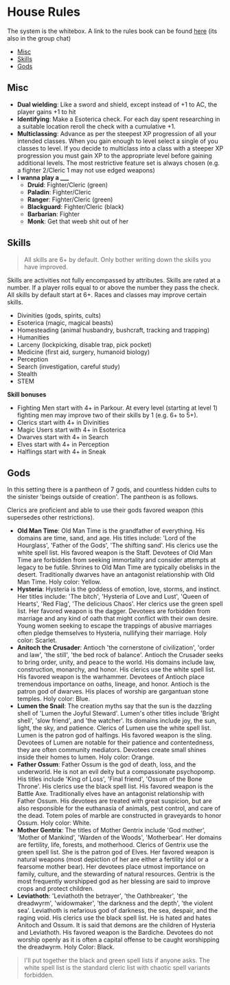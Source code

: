 # House Rules

The system is the whitebox. A link to the rules book can be found [here](https://drive.google.com/open?id=1269DaFe0J2VCMP8O9RRjVl6KFCSdRgdl) (its also in the group chat)

- [Misc](#misc)
- [Skills](#skills)
- [Gods](#gods)

## Misc

- **Dual wielding**: Like a sword and shield, except instead of +1 to AC, the player gains +1 to hit
- **Identifying**: Make a Esoterica check. For each day spent researching in a suitable location reroll the check with a cumulative +1.
- **Multiclassing**: Advance as per the steepest XP progression of all your intended classes. When you gain enough to level select a single of you classes to level.  If you decide to multiclass into a class with a steeper XP progression you must gain XP to the appropriate level before gaining additional levels. The most restrictive feature set is always chosen (e.g. a fighter 2/Cleric 1 may not use edged weapons)
- **I wanna play a ___**
    - **Druid**: Fighter/Cleric (green)
    - **Paladin**: Fighter/Cleric
    - **Ranger**: Fighter/Cleric (green)
    - **Blackguard**: Fighter/Cleric (black)
    - **Barbarian**: Fighter
    - **Monk**: Get that weeb shit out of her

## Skills

> All skills are 6+ by default. Only bother writing down the skills you have improved.

Skills are activities not fully encompassed by attributes. Skills are rated at a number. If a player rolls equal to or above the number they pass the check. All skills by default start at 6+. Races and classes may improve certain skills.

- Divinities (gods, spirits, cults)
- Esoterica (magic, magical beasts)
- Homesteading (animal husbandry, bushcraft, tracking and trapping)
- Humanities
- Larceny (lockpicking, disable trap, pick pocket)
- Medicine (first aid, surgery, humanoid biology)
- Perception
- Search (investigation, careful study)
- Stealth
- STEM


**Skill bonuses**

- Fighting Men start with 4+ in Parkour. At every level (starting at level 1) fighting men may improve two of their skills by 1 (e.g. 6+ to 5+).
- Clerics start with 4+ in Divinities
- Magic Users start with 4+ in Esoterica
- Dwarves start with 4+ in Search
- Elves start with 4+ in Perception
- Halflings start with 4+ in Sneak


## Gods

In this setting there is a pantheon of 7 gods, and countless hidden cults to the sinister 'beings outside of creation'. The pantheon is as follows.

Clerics are proficient and able to use their gods favored weapon (this supersedes other restrictions).

- **Old Man Time**: Old Man Time is the grandfather of everything. His domains are time, sand, and age. His titles include: 'Lord of the Hourglass', 'Father of the Gods', 'The shifting sand'. His clerics use the white spell list. His favored weapon is the Staff. Devotees of Old Man Time are forbidden from seeking immortality and consider attempts at legacy to be futile. Shrines to Old Man Time are typically obelisks in the desert. Traditionally dwarves have an antagonist relationship with Old Man Time. Holy color: Yellow.
- **Hysteria**: Hysteria is the goddess of emotion, love, storms, and instinct. Her titles include: 'The bitch', 'Hysteria of Love and Lust', 'Queen of Hearts', 'Red Flag', 'The delicious Chaos'. Her clerics use the green spell list. Her favored weapon is the dagger. Devotees are forbidden from marriage and any kind of oath that might conflict with their own desire. Young women seeking to escape the trappings of abusive marriages often pledge themselves to Hysteria, nullifying their marriage. Holy color: Scarlet.
- **Anitoch the Crusader**: Antioch 'the cornerstone of civilization', 'order and law', 'the still', 'the bed rock of balance'. Antioch the Crusader seeks to bring order, unity, and peace to the world. His domains include law, construction, monarchy, and honor. His clerics use the white spell list. His favored weapon is the warhammer. Devotees of Antioch place tremendous importance on oaths, lineage, and honor. Antioch is the patron god of dwarves. His places of worship are gargantuan stone temples. Holy color: Blue.
- **Lumen the Snail**: The creation myths say that the sun is the dazzling shell of 'Lumen the Joyful Steward'. Lumen's other titles include 'Bright shell', 'slow friend', and 'the watcher'. Its domains include joy, the sun, light, the sky, and patience. Clerics of Lumen use the white spell list. Lumen is the patron god of halfings. His favored weapon is the sling. Devotees of Lumen are notable for their patience and contentedness, they are often community mediators. Devotees create small shines inside their homes to lumen. Holy color: Orange.
- **Father Ossum**: Father Ossum is the god of death, loss, and the underworld. He is not an evil deity but a compassionate psychopomp. His titles include 'King of Loss', 'Final friend', 'Ossum of the Bone Throne'. His clerics use the black spell list. His favored weapon is the Battle Axe. Traditionally elves have an antagonist relationship with Father Ossum. His devotees are treated with great suspicion, but are also responsible for the euthanasia of animals, pest control, and care of the dead. Totem poles of marble are constructed in graveyards to honor Ossum. Holy color: White.
- **Mother Gentrix**: The titles of Mother Gentrix include 'God mother', 'Mother of Mankind', 'Warden of the Woods', 'Motherbear'. Her domains are fertility, life, forests, and motherhood. Clerics of Gentrix use the green spell list. She is the patron god of Elves. Her favored weapon is natural weapons (most depiction of her are either a fertility idol or a fearsome mother bear). Her devotees place utmost importance on family, culture, and the stewarding of natural resources. Gentrix is the most frequently worshipped god as her blessing are said to improve crops and protect children.
- **Leviathoth**: 'Leviathoth the betrayer', 'the Oathbreaker', 'the dreadwyrm', 'widowmaker', 'the darkness and the depth', 'the violent sea'. Leviathoth is nefarious god of darkness, the sea, despair, and the raging void. His clerics use the black spell list. He is hated and hates Anitoch and Ossum. It is said that demons are the children of Hysteria and Leviathoth. His favored weapon is the Bardiche. Devotees do not worship openly as it is often a capital offense to be caught worshipping the dreadwyrm. Holy Color: Black.

> I'll put together the black and green spell lists if anyone asks. The white spell list is the standard cleric list with chaotic spell variants forbidden.